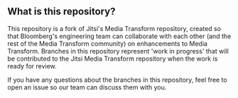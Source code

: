 ## What is this repository?

This repository is a fork of Jitsi's Media Transform repository, created so that Bloomberg's
engineering team can collaborate with each other (and the rest of the Media Transform community)
on enhancements to Media Transform. Branches in this repository represent 'work in progress' that
will be contributed to the Jitsi Media Transform repository when the work is ready for review.

If you have any questions about the branches in this repository, feel free to open an issue
so our team can discuss them with you.
